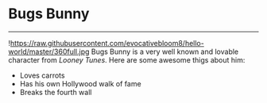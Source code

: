 # Bugs Bunny
---
!https://raw.githubusercontent.com/evocativebloom8/hello-world/master/360full.jpg
Bugs Bunny is a very well known and lovable character from *Looney Tunes*. Here are some awesome thigs about him:
* Loves carrots
* Has his own Hollywood walk of fame
* Breaks the fourth wall
